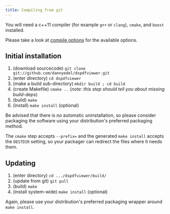 ```yaml
---
title: Compiling from git
---
```


You will need a c++11 compiler (for example `g++` or `clang`), `cmake`,
and `boost` installed.

Please take a look at [compile options] for the available options.

[compile options]: /installation/source/options.html

## Initial installation

1. (download sourcecode)
   `git clone git://github.com/dannyedel/dspdfviewer.git`
2. (enter directory)
   `cd dspdfviewer`
3. (make a build sub-directory)
   `mkdir build ; cd build`
4. (create Makefile)
   `cmake ..`
   (*note: this step should tell you about missing build-deps*)
5. (build)
   `make`
6. (install)
   <span class="root">`make install`</span>
   (optional)

Be advised that there is *no* automatic uninstallation,
so please consider packaging
the software using your distribution's preferred packaging method.

The `cmake` step accepts `--prefix=` and the generated
`make install` accepts the `DESTDIR` setting, so your packager can
redirect the files where it needs them.

## Updating

1. (enter directory)
   `cd .../dspdfviewer/build/`
2. (update from git)
   `git pull`
3. (build)
   `make`
4. (install system-wide)
   <span class="root">`make install`</span>
   (optional)

Again, please use your distribution's preferred packaging wrapper around `make install`.
